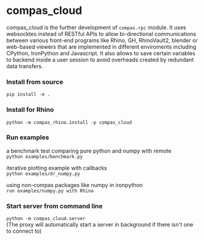 # compas_cloud
compas_cloud is the further development of `compas.rpc` module. It uses websocktes instead of RESTful APIs to allow bi-directional communications between various front-end programs like Rhino, GH, RhinoVault2, blender or web-based viewers that are implemented in different enviroments including CPython, IronPython and Javascript. It also allows to save certain variables to backend inside a user session to avoid overheads created by redundant data transfers.



### Install from source
`pip install -e .`


### Install for Rhino
`python -m compas_rhino.install -p compas_cloud`


### Run examples
a benchmark test comparing pure python and numpy with remote    
`python examples/benchmark.py`

iterative plotting example with callbacks    
`python examples/dr_numpy.py`

using non-compas packages like numpy in ironpython  
`run examples/numpy.py with Rhino`

### Start server from command line
`python -m compas_cloud.server`  
(The proxy will automatically start a server in background if there isn't one to connect to)